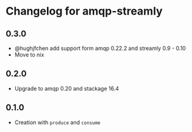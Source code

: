 # Changelog for amqp-streamly

## 0.3.0
 * @hughjfchen add support form amqp 0.22.2 and streamly 0.9 - 0.10
 * Move to nix

## 0.2.0
 * Upgrade to amqp 0.20 and stackage 16.4

## 0.1.0
 * Creation with `produce` and `consume`
